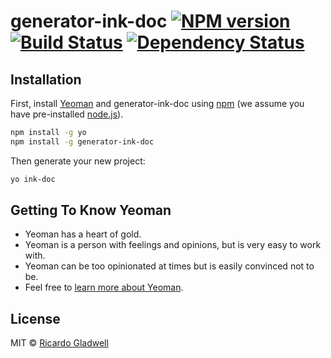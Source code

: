 # generator-ink-doc [![NPM version][npm-image]][npm-url] [![Build Status][travis-image]][travis-url] [![Dependency Status][daviddm-image]][daviddm-url]
> 

## Installation

First, install [Yeoman](http://yeoman.io) and generator-ink-doc using [npm](https://www.npmjs.com/) (we assume you have pre-installed [node.js](https://nodejs.org/)).

```bash
npm install -g yo
npm install -g generator-ink-doc
```

Then generate your new project:

```bash
yo ink-doc
```

## Getting To Know Yeoman

 * Yeoman has a heart of gold.
 * Yeoman is a person with feelings and opinions, but is very easy to work with.
 * Yeoman can be too opinionated at times but is easily convinced not to be.
 * Feel free to [learn more about Yeoman](http://yeoman.io/).

## License

MIT © [Ricardo Gladwell](https://gladwell.me)


[npm-image]: https://badge.fury.io/js/generator-ink-doc.svg
[npm-url]: https://npmjs.org/package/generator-ink-doc
[travis-image]: https://travis-ci.org/ink-elements/generator-ink-doc.svg?branch=master
[travis-url]: https://travis-ci.org/ink-elements/generator-ink-doc
[daviddm-image]: https://david-dm.org/ink-elements/generator-ink-doc.svg?theme=shields.io
[daviddm-url]: https://david-dm.org/ink-elements/generator-ink-doc
